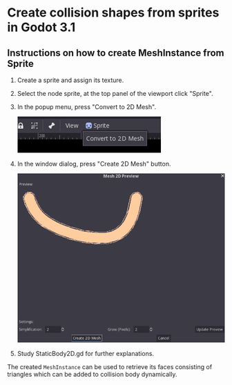 # Create collision shapes from sprites in Godot 3.1

## Instructions on how to create MeshInstance from Sprite

1. Create a sprite and assign its texture.

2. Select the node sprite, at the top panel of the viewport click "Sprite".

3. In the popup menu, press "Convert to 2D Mesh".

    ![Convert to 2D Mesh](convert_to_2d_mesh.png)

4. In the window dialog, press "Create 2D Mesh" button.

    ![Convert to 2D Mesh](create_2d_mesh.png)

5. Study StaticBody2D.gd for further explanations.

The created `MeshInstance` can be used to retrieve its faces consisting of
triangles which can be added to collision body dynamically.